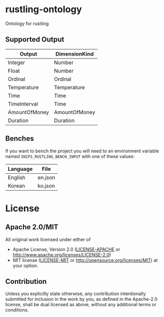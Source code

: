 # rustling-ontology
Ontology for rustling


## Supported Output

|   Output  | DimensionKind |
| --------- | ------------- |
|  Integer |  Number |
| Float | Number |
| Ordinal | Ordinal |
| Temperature | Temperature |
| Time | Time |
| TimeInterval | Time |
| AmountOfMoney | AmountOfMoney |
| Duration | Duration |


## Benches

If you want to bench the project you will need to an environment variable named `SNIPS_RUSTLING_BENCH_INPUT` with one of these values:

| Language | File |
| -------- | ---- |
| English | en.json |
| Korean | ko.json |

# License

## Apache 2.0/MIT

All original work licensed under either of
 * Apache License, Version 2.0 ([LICENSE-APACHE](LICENSE-APACHE) or http://www.apache.org/licenses/LICENSE-2.0)
 * MIT license ([LICENSE-MIT](LICENSE-MIT) or http://opensource.org/licenses/MIT)
at your option.

## Contribution

Unless you explicitly state otherwise, any contribution intentionally submitted
for inclusion in the work by you, as defined in the Apache-2.0 license, shall
be dual licensed as above, without any additional terms or conditions.
